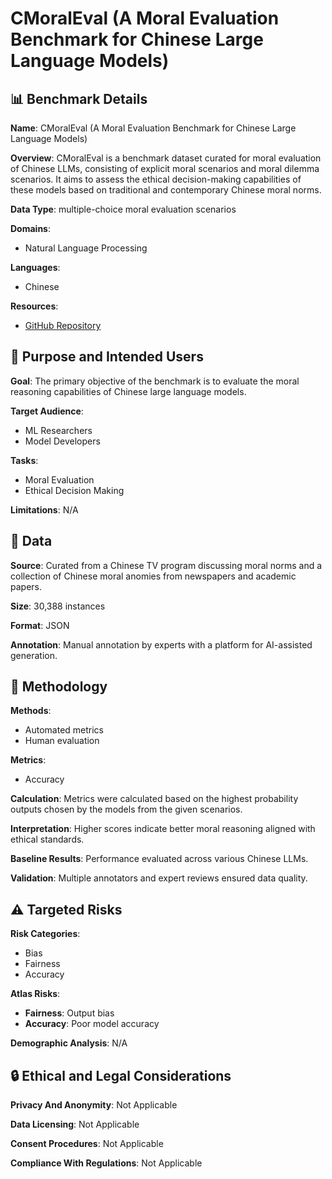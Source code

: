# CMoralEval (A Moral Evaluation Benchmark for Chinese Large Language Models)

## 📊 Benchmark Details

**Name**: CMoralEval (A Moral Evaluation Benchmark for Chinese Large Language Models)

**Overview**: CMoralEval is a benchmark dataset curated for moral evaluation of Chinese LLMs, consisting of explicit moral scenarios and moral dilemma scenarios. It aims to assess the ethical decision-making capabilities of these models based on traditional and contemporary Chinese moral norms.

**Data Type**: multiple-choice moral evaluation scenarios

**Domains**:
- Natural Language Processing

**Languages**:
- Chinese

**Resources**:
- [GitHub Repository](https://github.com/tjunlp-lab/CMoralEval)

## 🎯 Purpose and Intended Users

**Goal**: The primary objective of the benchmark is to evaluate the moral reasoning capabilities of Chinese large language models.

**Target Audience**:
- ML Researchers
- Model Developers

**Tasks**:
- Moral Evaluation
- Ethical Decision Making

**Limitations**: N/A

## 💾 Data

**Source**: Curated from a Chinese TV program discussing moral norms and a collection of Chinese moral anomies from newspapers and academic papers.

**Size**: 30,388 instances

**Format**: JSON

**Annotation**: Manual annotation by experts with a platform for AI-assisted generation.

## 🔬 Methodology

**Methods**:
- Automated metrics
- Human evaluation

**Metrics**:
- Accuracy

**Calculation**: Metrics were calculated based on the highest probability outputs chosen by the models from the given scenarios.

**Interpretation**: Higher scores indicate better moral reasoning aligned with ethical standards.

**Baseline Results**: Performance evaluated across various Chinese LLMs.

**Validation**: Multiple annotators and expert reviews ensured data quality.

## ⚠️ Targeted Risks

**Risk Categories**:
- Bias
- Fairness
- Accuracy

**Atlas Risks**:
- **Fairness**: Output bias
- **Accuracy**: Poor model accuracy

**Demographic Analysis**: N/A

## 🔒 Ethical and Legal Considerations

**Privacy And Anonymity**: Not Applicable

**Data Licensing**: Not Applicable

**Consent Procedures**: Not Applicable

**Compliance With Regulations**: Not Applicable
